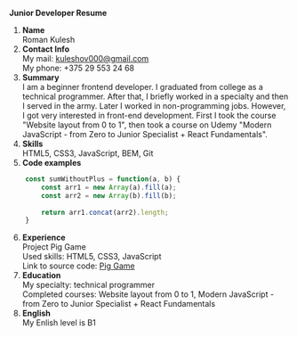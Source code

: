 **Junior Developer Resume**
1. **Name**<br/>Roman Kulesh  
2. **Contact Info**<br/>My mail: kuleshov000@gmail.com<br/>My phone: +375 29 553 24 68
3. **Summary**<br/>I am a beginner frontend developer. I graduated from college as a technical programmer. After that, I briefly worked in a specialty and then I served in the army. Later I worked in non-programming jobs. However, I got very interested in front-end development. First I took the course "Website layout from 0 to 1", then took a course on Udemy "Modern JavaScript - from Zero to Junior Specialist + React Fundamentals".
4. **Skills**<br/>HTML5, CSS3, JavaScript, BEM, Git
5. **Code examples**<br/>
```javascript
    const sumWithoutPlus = function(a, b) {
        const arr1 = new Array(a).fill(a);
        const arr2 = new Array(b).fill(b);
        
        return arr1.concat(arr2).length;
    }
```
6. **Experience**<br/>Project Pig Game<br/>
Used skills: HTML5, CSS3, JavaScript<br/>
Link to source code: [Pig Game](https://github.com/ku13shov/pig-game)
7. **Education**<br/>My specialty: technical programmer<br/>
Completed courses: Website layout from 0 to 1, Modern JavaScript - from Zero to Junior Specialist + React Fundamentals
8. **English**<br/>My Enlish level is B1
